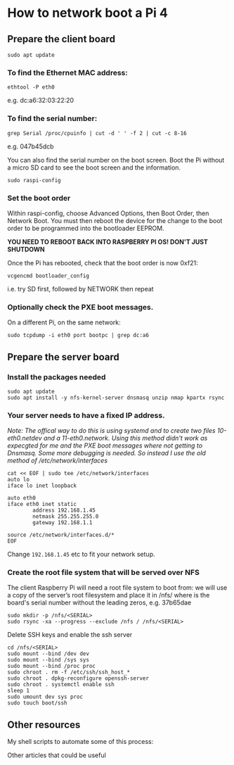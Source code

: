 # How to network boot a Pi 4

## Prepare the client board

```
sudo apt update
```
### To find the Ethernet MAC address:

```
ethtool -P eth0
```
e.g. dc:a6:32:03:22:20

### To find the serial number:

```
grep Serial /proc/cpuinfo | cut -d ' ' -f 2 | cut -c 8-16
```
e.g. 047b45dcb

You can also find the serial number on the boot screen. Boot the Pi without a micro SD card to see the boot screen and the information.
```
sudo raspi-config
```

### Set the boot order
Within raspi-config, choose Advanced Options, then Boot Order, then Network Boot. You must then reboot the device for the change to the boot order to be programmed into the bootloader EEPROM. 

**YOU NEED TO REBOOT BACK INTO RASPBERRY PI OS! DON'T JUST SHUTDOWN**

Once the Pi has rebooted, check that the boot order is now 0xf21:

```
vcgencmd bootloader_config
```

i.e. try SD first, followed by NETWORK then repeat

### Optionally check the PXE boot messages.

On a different Pi, on the same network:
```
sudo tcpdump -i eth0 port bootpc | grep dc:a6
```

## Prepare the server board

### Install the packages needed
```
sudo apt update
sudo apt install -y nfs-kernel-server dnsmasq unzip nmap kpartx rsync
```
### Your server needs to have a fixed IP address.

*Note: The offical way to do this is using systemd and to create two files 10-eth0.netdev and a 11-eth0.network.
Using this method didn't work as expecgted for me and the PXE boot messages where not getting to Dnsmasq.
Some more debugging is needed. So instead I use the old method of /etc/network/interfaces*

```
cat << EOF | sudo tee /etc/network/interfaces
auto lo
iface lo inet loopback

auto eth0
iface eth0 inet static
        address 192.168.1.45
        netmask 255.255.255.0
        gateway 192.168.1.1

source /etc/network/interfaces.d/*
EOF
```

Change `192.168.1.45` etc to fit your network setup.

### Create the root file system that will be served over NFS

The client Raspberry Pi will need a root file system to boot from: we will use a copy of the server’s root filesystem and place it in /nfs/<SERIAL> where <SERIAL> is the board's serial number without the leading zeros, e.g. 37b65dae

```
sudo mkdir -p /nfs/<SERIAL>
sudo rsync -xa --progress --exclude /nfs / /nfs/<SERIAL>
```

Delete SSH keys and enable the ssh server
 
```
cd /nfs/<SERIAL>
sudo mount --bind /dev dev
sudo mount --bind /sys sys
sudo mount --bind /proc proc
sudo chroot . rm -f /etc/ssh/ssh_host_*
sudo chroot . dpkg-reconfigure openssh-server
sudo chroot . systemctl enable ssh
sleep 1
sudo umount dev sys proc
sudo touch boot/ssh
```

## Other resources

My shell scripts to automate some of this process:

Other articles that could be useful

